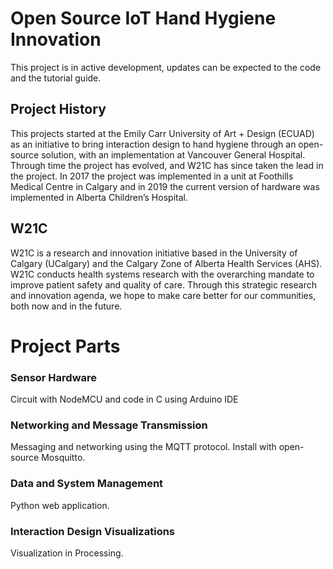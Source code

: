 # Open Source IoT Hand Hygiene Innovation

This project is in active development, updates can be expected to the code and the tutorial guide.

## Project History
This projects started at the Emily Carr University of Art + Design (ECUAD) as an initiative to bring interaction design to hand hygiene through an open-source solution, with an implementation at Vancouver General Hospital. Through time the project has evolved, and W21C has since taken the lead in the project. In 2017 the project was implemented in a unit at Foothills Medical Centre in Calgary and in 2019 the current version of hardware was implemented in Alberta Children’s Hospital. 

## W21C
W21C is a research and innovation initiative based in the University of Calgary (UCalgary) and the Calgary Zone of Alberta Health Services (AHS). W21C conducts health systems research with the overarching mandate to improve patient safety and quality of care. Through this strategic research and innovation agenda, we hope to make care better for our communities, both now and in the future.

# Project Parts
### Sensor Hardware
Circuit with NodeMCU and code in C using Arduino IDE

### Networking and Message Transmission
Messaging and networking using the MQTT protocol. Install with open-source Mosquitto. 

### Data and System Management 
Python web application. 

### Interaction Design Visualizations
Visualization in Processing. 
